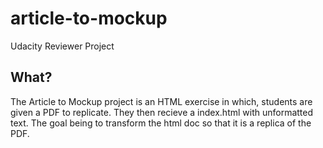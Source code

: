 # article-to-mockup
Udacity Reviewer Project


## What?

The Article to Mockup project is an HTML exercise in which, students are given a PDF to replicate. They then recieve a index.html with unformatted text. The goal being to transform the html doc so that it is a replica of the PDF.
